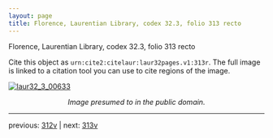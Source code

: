 ```yaml
---
layout: page
title: Florence, Laurentian Library, codex 32.3, folio 313 recto
---
```


Florence, Laurentian Library, codex 32.3, folio 313 recto

Cite this object as `urn:cite2:citelaur:laur32pages.v1:313r`.  The full image is linked to a citation tool you can use to cite regions of the image.

[![laur32_3_00633](http://www.homermultitext.org/iipsrv?IIIF=/project/homer/pyramidal/deepzoom/citelaur/laur32imgs/v1/laur32_3_00633.tif/full/800,/0/default.jpg)](http://www.homermultitext.org/ict2/?urn=urn:cite2:citelaur:laur32imgs.v1:laur32_3_00633) 

<p style="text-align: center; font-style: italic;">Image presumed to in the public domain.</p>

---

previous: [312v](../312v/) | next: [313v](../313v/)